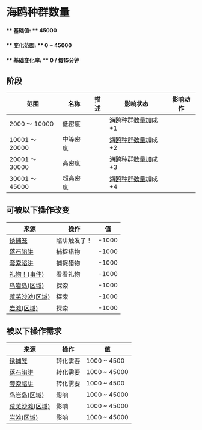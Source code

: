 # 海鸥种群数量  
#### ** 基础值: ** 45000   
#### ** 变化范围: ** 0 ~ 45000  
#### ** 基础变化率: ** 0 / 每15分钟  
## 阶段  
范围  |  名称  |  描述  |  影响状态  |  影响动作  
----  |  ----  |  ----  |  ----  |  ----  
2000 ～ 10000  |  低密度  |    |  [海鸥种群数量](Pop_Seagull.md)加成+1  |    
10001 ～ 20000  |  中等密度  |    |  [海鸥种群数量](Pop_Seagull.md)加成+2  |    
20001 ～ 30000  |  高密度  |    |  [海鸥种群数量](Pop_Seagull.md)加成+3  |    
30001 ～ 45000  |  超高密度  |    |  [海鸥种群数量](Pop_Seagull.md)加成+4  |    
## 可被以下操作改变  
来源  |  操作  |  值  
----  |  ----  |  ----  
[诱捕笼](CageTrapPlaced.md)  |  陷阱触发了！  |  -1000  
[落石陷阱](DeadfallTrap.md)  |  捕捉猎物  |  -1000  
[套索陷阱](SnareTrap.md)  |  捕捉猎物  |  -1000  
[礼物！(事件)](Event_DogFriendGift.md)  |  看看礼物  |  -1000  
[鸟岩岛(区域)](BirdRock.md)  |  探索  |  -1000  
[荒芜沙滩(区域)](DesolateBeach.md)  |  探索  |  -1000  
[岩滩(区域)](Rocks.md)  |  探索  |  -1000  
## 被以下操作需求  
来源  |  操作  |  值  
----  |  ----  |  ----  
[诱捕笼](CageTrapPlaced.md)  |  转化需要  |  1000 ~ 4500  
[落石陷阱](DeadfallTrap.md)  |  转化需要  |  1000 ~ 45000  
[套索陷阱](SnareTrap.md)  |  转化需要  |  1000 ~ 4500  
[鸟岩岛(区域)](BirdRock.md)  |  影响  |  1000 ~ 45000  
[荒芜沙滩(区域)](DesolateBeach.md)  |  影响  |  1000 ~ 45000  
[岩滩(区域)](Rocks.md)  |  影响  |  1000 ~ 45000  


<script>document.title="海鸥种群数量 - 卡牌生存百科 Card Survival Wiki";</script>